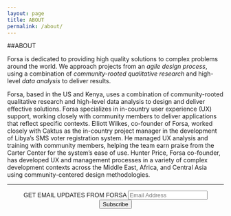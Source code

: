 ```yaml
---
layout: page
title: ABOUT
permalink: /about/
---
```



##ABOUT

Forsa is dedicated to providing high quality solutions to complex problems around the world.  We approach projects from an *agile design process*, using a combination of *community-rooted qualitative research* and high-level *data analysis* to deliver results.

Forsa, based in the US and Kenya, uses a combination of community-rooted qualitative research and high-level data analysis to design and deliver effective solutions. Forsa specializes in in-country user experience (UX) support, working closely with community members to deliver applications that reflect specific contexts. Elliott Wilkes, co-founder of Forsa, worked closely with Caktus as the in-country project manager in the development of Libya’s SMS voter registration system. He managed UX analysis and training with community members, helping the team earn praise from the Carter Center for the system’s ease of use. Hunter Price, Forsa co-founder, has developed UX and management processes in a variety of complex development contexts across the Middle East, Africa, and Central Asia using community-centered design methodologies. 

---

<link href="//cdn-images.mailchimp.com/embedcode/slim-081711.css" rel="stylesheet" type="text/css">
<style type="text/css">
    #mc_embed_signup{clear:center; font:14px Raleway,Arial,sans-serif; max-width: 100%; text-align: center;}
    /* Add your own MailChimp form style overrides in your site stylesheet or in this style block.
       We recommend moving this block and the preceding CSS link to the HEAD of your HTML file. */
</style>

<center>
<div id="mc_embed_signup" align="center">
<form action="//forsa.us9.list-manage.com/subscribe/post?u=a0de69a4d4f16d145bcda9660&amp;id=6763623591" method="post" id="mc-embedded-subscribe-form" name="mc-embedded-subscribe-form" class="validate" target="_blank" novalidate>
    <div id="mc_embed_signup_scroll" align="center">
    <label for="mce-EMAIL">GET EMAIL UPDATES FROM FORSA</label>
    <input type="email" value="" name="EMAIL" class="email" id="mce-EMAIL" placeholder="Email Address"  required>
    <!-- real people should not fill this in and expect good things - do not remove this or risk form bot signups-->
    <div style="position: absolute; left: -5000px;" align="center"><input type="text" name="b_a0de69a4d4f16d145bcda9660_6763623591" tabindex="-1" value=""></div>
    <div class="clear" align="center"><input type="submit" value="Subscribe" name="subscribe" id="mc-embedded-subscribe" class="button"></div>
    </div>
</form>
</div>
</center>
<!--End mc_embed_signup-->